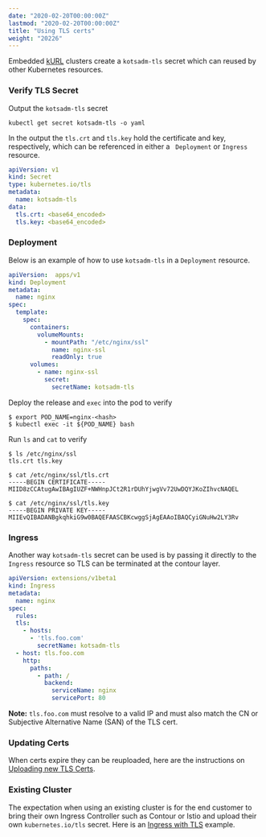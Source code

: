 ```yaml
---
date: "2020-02-20T00:00:00Z"
lastmod: "2020-02-20T00:00:00Z"
title: "Using TLS certs"
weight: "20226"
---
```


Embedded [kURL](https://kurl.sh) clusters create a `kotsadm-tls` secret which can reused by other Kubernetes resources.

### Verify TLS Secret

Output the `kotsadm-tls` secret

```shell
kubectl get secret kotsadm-tls -o yaml
```

In the output the `tls.crt` and `tls.key` hold the certificate and key, respectively, which can be referenced in either a ` Deployment` or `Ingress` resource.

```yaml
apiVersion: v1
kind: Secret
type: kubernetes.io/tls
metadata:
  name: kotsadm-tls
data:
  tls.crt: <base64_encoded>
  tls.key: <base64_encoded>
```

### Deployment

Below is an example of how to use `kotsadm-tls` in a `Deployment` resource.

```yaml
apiVersion:  apps/v1
kind: Deployment 
metadata:
  name: nginx
spec:
  template:
    spec:
      containers:
        volumeMounts:
          - mountPath: "/etc/nginx/ssl"
            name: nginx-ssl
            readOnly: true
      volumes:
        - name: nginx-ssl
          secret:
            secretName: kotsadm-tls
```

Deploy the release and `exec` into the pod to verify

```shell
$ export POD_NAME=nginx-<hash>
$ kubectl exec -it ${POD_NAME} bash
```

Run `ls` and `cat` to verify

```shell
$ ls /etc/nginx/ssl
tls.crt tls.key

$ cat /etc/nginx/ssl/tls.crt
-----BEGIN CERTIFICATE-----
MIID8zCCAtugAwIBAgIUZF+NWHnpJCt2R1rDUhYjwgVv72UwDQYJKoZIhvcNAQEL

$ cat /etc/nginx/ssl/tls.key
-----BEGIN PRIVATE KEY-----
MIIEvQIBADANBgkqhkiG9w0BAQEFAASCBKcwggSjAgEAAoIBAQCyiGNuHw2LY3Rv
```

### Ingress

Another way `kotsadm-tls` secret can be used is by passing it directly to the `Ingress` resource so TLS can be terminated at the contour layer.

```yaml
apiVersion: extensions/v1beta1
kind: Ingress
metadata:
  name: nginx
spec:
  rules:
  tls:
    - hosts:
      - 'tls.foo.com'
        secretName: kotsadm-tls
  - host: tls.foo.com
    http:
      paths:
        - path: /
          backend:
            serviceName: nginx
            servicePort: 80
```
**Note:** `tls.foo.com` must resolve to a valid IP and must also match the CN or Subjective Alternative Name (SAN) of the TLS cert.

### Updating Certs

When certs expire they can be reuploaded, here are the instructions on [Uploading new TLS Certs](https://kurl.sh/docs/install-with-kurl/setup-tls-certs#uploading-new-tls-certs).

### Existing Cluster

The expectation when using an existing cluster is for the end customer to bring their own Ingress Controller such as Contour or Istio and upload their own `kubernetes.io/tls` secret. Here is an [Ingress with TLS](https://kubernetes.io/docs/concepts/services-networking/ingress/#tls) example.
